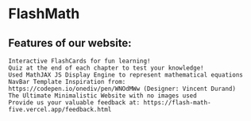 # FlashMath

## Features of our website:
    Interactive FlashCards for fun learning!
    Quiz at the end of each chapter to test your knowledge!
    Used MathJAX JS Display Engine to represent mathematical equations
    NavBar Template Inspiration from: https://codepen.io/onediv/pen/WNOdMWw (Designer: Vincent Durand)
    The Ultimate Minimalistic Website with no images used
    Provide us your valuable feedback at: https://flash-math-five.vercel.app/feedback.html